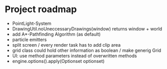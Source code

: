 # Project roadmap
- PointLight-System
- DrawingUtil.noUneccessaryDrawings(window) returns window + world
- add A*-Pathfinding Algorithm (as default)
- particle emitters
- split screen / every render task has to add clip area
- grid class could hold other information as boolean / make generig Grid<Boolean>
- UI: use method parameters instead of overwritten methods
- engine.options().apply(Optionset optionset)